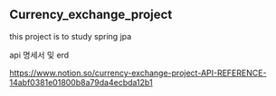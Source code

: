 ## Currency_exchange_project

this project is to study spring jpa 

api 명세서 및 erd


https://www.notion.so/currency-exchange-project-API-REFERENCE-14abf0381e01800b8a79da4ecbda12b1
